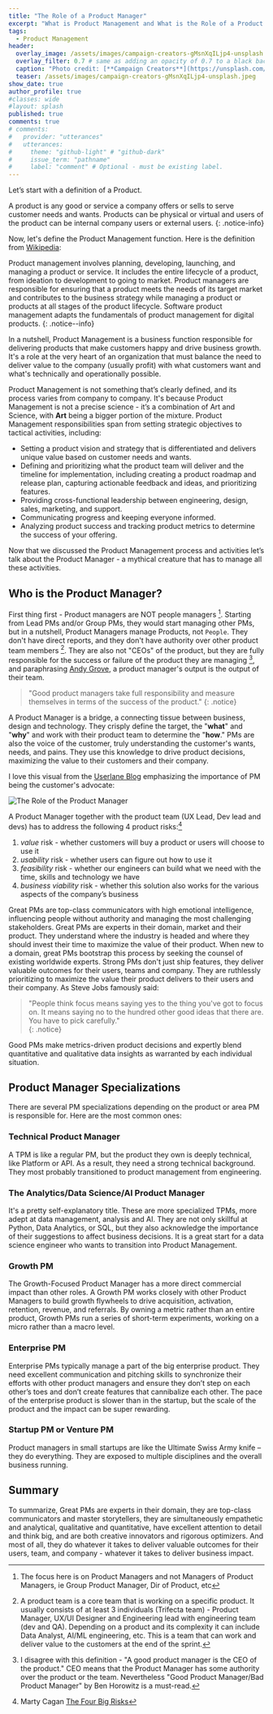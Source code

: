 ```yaml
---
title: "The Role of a Product Manager"
excerpt: "What is Product Management and What is the Role of a Product Manager?"
tags:
  - Product Management
header:
  overlay_image: /assets/images/campaign-creators-gMsnXqILjp4-unsplash.jpeg
  overlay_filter: 0.7 # same as adding an opacity of 0.7 to a black background
  caption: "Photo credit: [**Campaign Creators**](https://unsplash.com/@campaign_creators?utm_source=unsplash&utm_medium=referral&utm_content=creditCopyText) on [Unsplash](https://unsplash.com/s/photos/product-management?utm_source=unsplash&utm_medium=referral&utm_content=creditCopyText)"
  teaser: /assets/images/campaign-creators-gMsnXqILjp4-unsplash.jpeg
show_date: true
author_profile: true
#classes: wide
#layout: splash
published: true
comments: true
# comments:
#   provider: "utterances"
#   utterances:
#     theme: "github-light" # "github-dark"
#     issue_term: "pathname"
#     label: "comment" # Optional - must be existing label.
---
```

Let’s start with a definition of a Product. 

A product is any good or service a company offers or sells to serve customer needs and wants. Products can be physical or virtual and users of the product can be internal company users or external users. 
{: .notice-info}

Now, let's define the Product Management function. Here is the definition from [Wikipedia](https://en.wikipedia.org/wiki/Product_management):

Product management involves planning, developing, launching, and managing a product or service. It includes the entire lifecycle of a product, from ideation to development to going to market. Product managers are responsible for ensuring that a product meets the needs of its target market and contributes to the business strategy while managing a product or products at all stages of the product lifecycle. Software product management adapts the fundamentals of product management for digital products.
{: .notice--info}

In a nutshell, Product Management is a business function responsible for delivering products that make customers happy and drive business growth. It's a role at the very heart of an organization that must balance the need to deliver value to the company (usually profit) with what customers want and what's technically and operationally possible.

Product Management is not something that’s clearly defined, and its process varies from company to company. It's because Product Management is not a precise science - it’s a combination of Art and Science, with **Art** being a bigger portion of the mixture. Product Management responsibilities span from setting strategic objectives to tactical activities, including:

- Setting a product vision and strategy that is differentiated and delivers unique value based on customer needs and wants.
- Defining and prioritizing what the product team will deliver and the timeline for implementation, including creating a product roadmap and release plan, capturing actionable feedback and ideas, and prioritizing features.
- Providing cross-functional leadership between engineering, design, sales, marketing, and support.
- Communicating progress and keeping everyone informed.
- Analyzing product success and tracking product metrics to determine the success of your offering.

Now that we discussed the Product Management process and activities let’s talk about the Product Manager - a mythical creature that has to manage all these activities.

## Who is the Product Manager?

First thing first - Product managers are NOT people managers [^1]. Starting from Lead PMs and/or Group PMs, they would start managing other PMs, but in a nutshell, Product Managers manage Products, not `People`. They don't have direct reports, and they don't have authority over other product team members [^2]. They are also not "CEOs" of the product, but they are fully responsible for the success or failure of the product they are managing [^3], and paraphrasing [Andy Grove](https://en.wikipedia.org/wiki/Andrew_Grove#Writing_and_teaching), a product manager's output is the output of their team.

> "Good product managers take full responsibility and measure themselves in terms of the success of the product."
{: .notice}

A Product Manager is a bridge, a connecting tissue between business, design and technology. They crisply define the target, the "**what**" and "**why**" and work with their product team to determine the "**how**." PMs are also the voice of the customer, truly understanding the customer's wants, needs, and pains. They use this knowledge to drive product decisions, maximizing the value to their customers and their company. 

I love this visual from the [Userlane Blog](https://www.userlane.com/product-management-skills/) emphasizing the importance of PM being the customer's advocate:

![The Role of the Product Manager](https://www.userlane.com/wp-content/uploads/2021/02/hero-images-july-03.png)

A Product Manager together with the product team (UX Lead, Dev lead and devs) has to address the following 4 product risks:[^4]

1. *value* risk - whether customers will buy a product or users will choose to use it
2. *usability* risk - whether users can figure out how to use it 
3. *feasibility* risk - whether our engineers can build what we need with the time, skills and technology we have
4. *business viability* risk - whether this solution also works for the various aspects of the company’s business  

Great PMs are top-class communicators with high emotional intelligence, influencing people without authority and managing the most challenging stakeholders.
Great PMs are experts in their domain, market and their product. They understand where the industry is headed and where they should invest their time to maximize the value of their product. When new to a domain, great PMs bootstrap this process by seeking the counsel of existing worldwide experts.
Strong PMs don't just ship features, they deliver valuable outcomes for their users, teams and company. They are ruthlessly prioritizing to maximize the value their product delivers to their users and their company. As Steve Jobs famously said:  

>  "People think focus means saying yes to the thing you've got to focus on. It means saying no to the hundred other good ideas that there are. You have to pick carefully."  
{: .notice}

Good PMs make metrics-driven product decisions and expertly blend quantitative and qualitative data insights as warranted by each individual situation.  


## Product Manager Specializations

There are several PM specializations depending on the product or area PM is responsible for. Here are the most common ones:  

### Technical Product Manager

A TPM is like a regular PM, but the product they own is deeply technical, like Platform or API. As a result, they need a strong technical background. They most probably transitioned to product management from engineering.  

### The Analytics/Data Science/AI Product Manager

It's a pretty self-explanatory title. These are more specialized TPMs, more adept at data management, analysis and AI. They are not only skillful at Python, Data Analytics, or SQL, but they also acknowledge the importance of their suggestions to affect business decisions. It is a great start for a data science engineer who wants to transition into Product Management.  

### Growth PM

The Growth-Focused Product Manager has a more direct commercial impact than other roles. A Growth PM works closely with other Product Managers to build growth flywheels to drive acquisition, activation, retention, revenue, and referrals. By owning a metric rather than an entire product, Growth PMs run a series of short-term experiments, working on a micro rather than a macro level.  

### Enterprise PM

Enterprise PMs typically manage a part of the big enterprise product. They need excellent communication and pitching skills to synchronize their efforts with other product managers and ensure they don’t step on each other’s toes and don’t create features that cannibalize each other. The pace of the enterprise product is slower than in the startup, but the scale of the product and the impact can be super rewarding.  

### Startup PM or Venture PM

Product managers in small startups are like the Ultimate Swiss Army knife – they do everything. They are exposed to multiple disciplines and the overall business running. 

## Summary

To summarize, Great PMs are experts in their domain, they are top-class communicators and master storytellers, they are simultaneously empathetic and analytical, qualitative and quantitative, have excellent attention to detail and think big, and are both creative innovators and rigorous optimizers. And most of all, they do whatever it takes to deliver valuable outcomes for their users, team, and company - whatever it takes to deliver business impact.  




[^1]: The focus here is on Product Managers and not Managers of Product Managers, ie Group Product Manager, Dir of Product, etc
[^2]: A product team is a core team that is working on a specific product. It usually consists of at least 3 individuals (Trifecta team) - Product Manager, UX/UI Designer and Engineering lead with engineering team (dev and QA). Depending on a product and its complexity it can include Data Analyst, AI/ML engineering, etc. This is a team that can work and deliver value to the customers at the end of the sprint.
[^3]: I disagree with this definition - "A good product manager is the CEO of the product." CEO means that the Product Manager has some authority over the product or the team. Nevertheless  "Good Product Manager/Bad Product Manager" by Ben Horowitz is a must-read.
[^4]: Marty Cagan [The Four Big Risks](https://www.svpg.com/four-big-risks/)